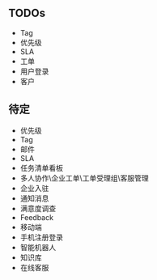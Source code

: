 ## TODOs
 - Tag
 - 优先级
 - SLA
 - 工单
 - 用户登录
 - 客户

## 待定
 - 优先级
 - Tag
 - 邮件
 - SLA
 - 任务清单看板
 - 多人协作\企业工单\工单受理组\客服管理
 - 企业入驻
 - 通知消息
 - 满意度调查
 - Feedback
 - 移动端
 - 手机注册登录
 - 智能机器人
 - 知识库
 - 在线客服